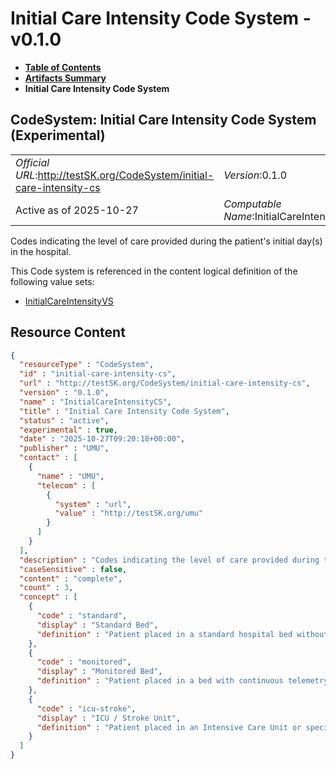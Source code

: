 # Initial Care Intensity Code System - v0.1.0

* [**Table of Contents**](toc.md)
* [**Artifacts Summary**](artifacts.md)
* **Initial Care Intensity Code System**

## CodeSystem: Initial Care Intensity Code System (Experimental) 

| | |
| :--- | :--- |
| *Official URL*:http://testSK.org/CodeSystem/initial-care-intensity-cs | *Version*:0.1.0 |
| Active as of 2025-10-27 | *Computable Name*:InitialCareIntensityCS |

 
Codes indicating the level of care provided during the patient's initial day(s) in the hospital. 

 This Code system is referenced in the content logical definition of the following value sets: 

* [InitialCareIntensityVS](ValueSet-initial-care-intensity-vs.md)



## Resource Content

```json
{
  "resourceType" : "CodeSystem",
  "id" : "initial-care-intensity-cs",
  "url" : "http://testSK.org/CodeSystem/initial-care-intensity-cs",
  "version" : "0.1.0",
  "name" : "InitialCareIntensityCS",
  "title" : "Initial Care Intensity Code System",
  "status" : "active",
  "experimental" : true,
  "date" : "2025-10-27T09:20:18+00:00",
  "publisher" : "UMU",
  "contact" : [
    {
      "name" : "UMU",
      "telecom" : [
        {
          "system" : "url",
          "value" : "http://testSK.org/umu"
        }
      ]
    }
  ],
  "description" : "Codes indicating the level of care provided during the patient's initial day(s) in the hospital.",
  "caseSensitive" : false,
  "content" : "complete",
  "count" : 3,
  "concept" : [
    {
      "code" : "standard",
      "display" : "Standard Bed",
      "definition" : "Patient placed in a standard hospital bed without continuous monitoring."
    },
    {
      "code" : "monitored",
      "display" : "Monitored Bed",
      "definition" : "Patient placed in a bed with continuous telemetry or other monitoring (outside ICU)."
    },
    {
      "code" : "icu-stroke",
      "display" : "ICU / Stroke Unit",
      "definition" : "Patient placed in an Intensive Care Unit or specialized Stroke Unit."
    }
  ]
}

```
